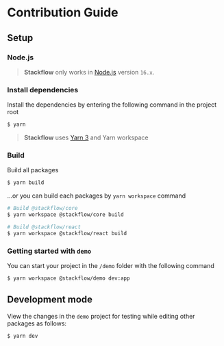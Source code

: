 # Contribution Guide

## Setup

### Node.js

> **Stackflow** only works in [Node.js](https://nodejs.org) version `16.x`.

### Install dependencies

Install the dependencies by entering the following command in the project root

```bash
$ yarn
```

> **Stackflow** uses [Yarn 3](https://yarnpkg.com) and Yarn workspace

### Build

Build all packages

```bash
$ yarn build
```

...or you can build each packages by `yarn workspace` command

```bash
# Build @stackflow/core
$ yarn workspace @stackflow/core build

# Build @stackflow/react
$ yarn workspace @stackflow/react build
```

### Getting started with `demo`

You can start your project in the `/demo` folder with the following command

```bash
$ yarn workspace @stackflow/demo dev:app
```

## Development mode

View the changes in the `demo` project for testing while editing other packages as follows:

```bash
$ yarn dev
```
